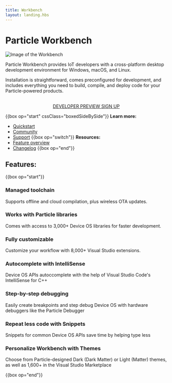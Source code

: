 ```yaml
---
title: Workbench
layout: landing.hbs
---
```


# Particle Workbench
![Image of the Workbench ](/assets/images/workbench/workbench-hero.png)

Particle Workbench provides IoT developers with a cross-platform desktop development environment for Windows, macOS, and Linux.

Installation is straightforward, comes preconfigured for development, and includes everything you need to build, compile, and deploy code for your Particle-powered products.

<div  align="center">
<br />
<a href="https://www.particle.io/workbench/apply"  target="_blank" class="button">DEVELOPER PREVIEW SIGN UP</a>
</div>

{{box op="start" cssClass="boxedSideBySide"}}
**Learn more:**
- [Quickstart](https://community.particle.io/t/tutorial-installing-the-particle-workbench-developer-preview/44244)
- [Community](https://community.particle.io/c/particle-workbench)
- [Support](https://community.particle.io/t/information-how-to-report-bugs-and-provide-feedback/44245)
{{box op="switch"}}
**Resources:**
- [Feature overview](https://community.particle.io/t/feature-overview-of-particle-workbench/44458)
- [Changelog](https://community.particle.io/t/developer-preview-changelog-december-4-2018/45935/)
{{box op="end"}}

## Features:
{{box op="start"}}
### Managed toolchain
Supports offline and cloud compilation, plus wireless OTA updates.

### Works with Particle libraries
Comes with access to 3,000+ Device OS libraries for faster development.

### Fully customizable
Customize your workflow with 8,000+ Visual Studio extensions.

### Autocomplete with IntelliSense
Device OS APIs autoccomplete with the help of Visual Studio Code's IntelliSense for C++

### Step-by-step debugging
Easily create breakpoints and step debug Device OS with hardware debuggers like the Particle Debugger

### Repeat less code with Snippets
Snippets for common Device OS APIs save time by helping type less

### Personalize Workbench with Themes
Choose from Particle-designed Dark (Dark Matter) or Light (Matter) themes, as well as 1,600+ in the Visual Studio Marketplace

{{box op="end"}}
